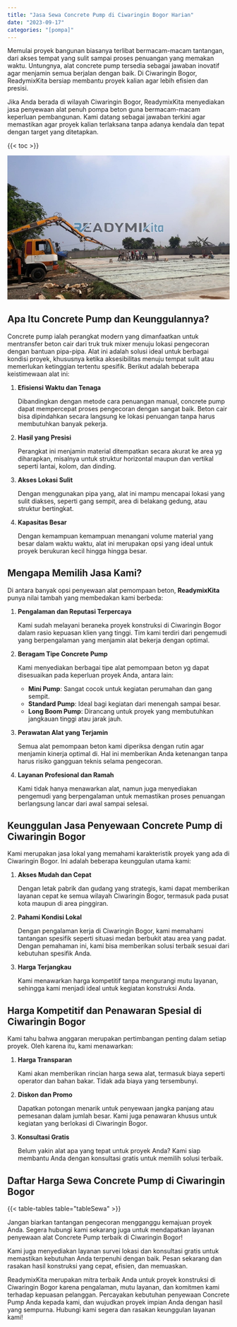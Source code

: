 ```yaml
---
title: "Jasa Sewa Concrete Pump di Ciwaringin Bogor Harian"
date: "2023-09-17"
categories: "[pompa]"
---
```


Memulai proyek bangunan biasanya terlibat bermacam-macam tantangan, dari akses tempat yang sulit sampai proses penuangan yang memakan waktu. Untungnya, alat concrete pump tersedia sebagai jawaban inovatif agar menjamin semua berjalan dengan baik. Di Ciwaringin Bogor, ReadymixKita bersiap membantu proyek kalian agar lebih efisien dan presisi.

Jika Anda berada di wilayah Ciwaringin Bogor, ReadymixKita menyediakan jasa penyewaan alat penuh pompa beton guna bermacam-macam keperluan pembangunan. Kami datang sebagai jawaban terkini agar memastikan agar proyek kalian terlaksana tanpa adanya kendala dan tepat dengan target yang ditetapkan.

{{< toc >}}

![Jasa Sewa Concrete Pump di Ciwaringin Bogor Harian](/images/pompa/sewa-pompa-09.jpg)

## Apa Itu Concrete Pump dan Keunggulannya?

Concrete pump ialah perangkat modern yang dimanfaatkan untuk mentransfer beton cair dari truk truk mixer menuju lokasi pengecoran dengan bantuan pipa-pipa. Alat ini adalah solusi ideal untuk berbagai kondisi proyek, khususnya ketika aksesibilitas menuju tempat sulit atau memerlukan ketinggian tertentu spesifik. Berikut adalah beberapa keistimewaan alat ini:

1. **Efisiensi Waktu dan Tenaga**

   Dibandingkan dengan metode cara penuangan manual, concrete pump dapat mempercepat proses pengecoran dengan sangat baik. Beton cair bisa dipindahkan secara langsung ke lokasi penuangan tanpa harus membutuhkan banyak pekerja.

2. **Hasil yang Presisi**

   Perangkat ini menjamin material ditempatkan secara akurat ke area yg diharapkan, misalnya untuk struktur horizontal maupun dan vertikal seperti lantai, kolom, dan dinding.

3. **Akses Lokasi Sulit**

   Dengan menggunakan pipa yang, alat ini mampu mencapai lokasi yang sulit diakses, seperti gang sempit, area di belakang gedung, atau struktur bertingkat.

4. **Kapasitas Besar**

   Dengan kemampuan kemampuan menangani volume material yang besar dalam waktu waktu, alat ini merupakan opsi yang ideal untuk proyek berukuran kecil hingga hingga besar.

## Mengapa Memilih Jasa Kami?

Di antara banyak opsi penyewaan alat pemompaan beton, **ReadymixKita** punya nilai tambah yang membedakan kami berbeda:

1. **Pengalaman dan Reputasi Terpercaya**

   Kami sudah melayani beraneka proyek konstruksi di Ciwaringin Bogor dalam rasio kepuasan klien yang tinggi. Tim kami terdiri dari pengemudi yang berpengalaman yang menjamin alat bekerja dengan optimal.

2. **Beragam Tipe Concrete Pump**

   Kami menyediakan berbagai tipe alat pemompaan beton yg dapat disesuaikan pada keperluan proyek Anda, antara lain:
   - **Mini Pump**: Sangat cocok untuk kegiatan perumahan dan gang sempit.
   - **Standard Pump**: Ideal bagi kegiatan dari menengah sampai besar.
   - **Long Boom Pump**: Dirancang untuk proyek yang membutuhkan jangkauan tinggi atau jarak jauh.

3. **Perawatan Alat yang Terjamin**

   Semua alat pemompaan beton kami diperiksa dengan rutin agar menjamin kinerja optimal di. Hal ini memberikan Anda ketenangan tanpa harus risiko gangguan teknis selama pengecoran.

4. **Layanan Profesional dan Ramah**

   Kami tidak hanya menawarkan alat, namun juga menyediakan pengemudi yang berpengalaman untuk memastikan proses penuangan berlangsung lancar dari awal sampai selesai.

## Keunggulan Jasa Penyewaan Concrete Pump di Ciwaringin Bogor

Kami merupakan jasa lokal yang memahami karakteristik proyek yang ada di Ciwaringin Bogor. Ini adalah beberapa keunggulan utama kami:

1. **Akses Mudah dan Cepat**

   Dengan letak pabrik dan gudang yang strategis, kami dapat memberikan layanan cepat ke semua wilayah Ciwaringin Bogor, termasuk pada pusat kota maupun di area pinggiran.

2. **Pahami Kondisi Lokal**

   Dengan pengalaman kerja di Ciwaringin Bogor, kami memahami tantangan spesifik seperti situasi medan berbukit atau area yang padat. Dengan pemahaman ini, kami bisa memberikan solusi terbaik sesuai dari kebutuhan spesifik Anda.

3. **Harga Terjangkau**

   Kami menawarkan harga kompetitif tanpa mengurangi mutu layanan, sehingga kami menjadi ideal untuk kegiatan konstruksi Anda.

## Harga Kompetitif dan Penawaran Spesial di Ciwaringin Bogor

Kami tahu bahwa anggaran merupakan pertimbangan penting dalam setiap proyek. Oleh karena itu, kami menawarkan:

1. **Harga Transparan**

   Kami akan memberikan rincian harga sewa alat, termasuk biaya seperti operator dan bahan bakar. Tidak ada biaya yang tersembunyi.

2. **Diskon dan Promo**

   Dapatkan potongan menarik untuk penyewaan jangka panjang atau pemesanan dalam jumlah besar. Kami juga penawaran khusus untuk kegiatan yang berlokasi di Ciwaringin Bogor.

3. **Konsultasi Gratis**

   Belum yakin alat apa yang tepat untuk proyek Anda? Kami siap membantu Anda dengan konsultasi gratis untuk memilih solusi terbaik.

## Daftar Harga Sewa Concrete Pump di Ciwaringin Bogor

{{< table-tables table="tableSewa" >}}

Jangan biarkan tantangan pengecoran mengganggu kemajuan proyek Anda. Segera hubungi kami sekarang juga untuk mendapatkan layanan penyewaan alat Concrete Pump terbaik di Ciwaringin Bogor!

Kami juga menyediakan layanan survei lokasi dan konsultasi gratis untuk memastikan kebutuhan Anda terpenuhi dengan baik. Pesan sekarang dan rasakan hasil konstruksi yang cepat, efisien, dan memuaskan.

ReadymixKita merupakan mitra terbaik Anda untuk proyek konstruksi di Ciwaringin Bogor karena pengalaman, mutu layanan, dan komitmen kami terhadap kepuasan pelanggan. Percayakan kebutuhan penyewaan Concrete Pump Anda kepada kami, dan wujudkan proyek impian Anda dengan hasil yang sempurna. Hubungi kami segera dan rasakan keunggulan layanan kami!